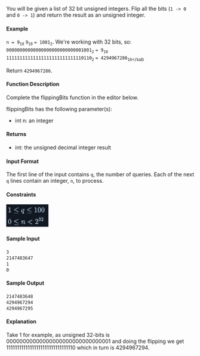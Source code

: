 You will be given a list of 32 bit unsigned integers. Flip all the bits (`1 -> 0` and `0 -> 1`) and return the result as an unsigned integer.

#### **Example**
`n = 9`<sub>`10`</sub>
`9`<sub>`10`</sub> `= 1001`<sub>`2`</sub>. We're working with 32 bits, so:
`00000000000000000000000000001001`<sub>`2`</sub> `= 9`<sub>`10`</sub>
`11111111111111111111111111110110`<sub>`2`</sub> `= 4294967286`<sub>`10`</sub

Return `4294967286`.

#### **Function Description**

Complete the flippingBits function in the editor below.

flippingBits has the following parameter(s):

- int n: an integer

#### **Returns**

- int: the unsigned decimal integer result
#### **Input Format**

The first line of the input contains `q`, the number of queries.
Each of the next `q` lines contain an integer, `n`, to process.

#### **Constraints**
<img src="images/constraints.png" alt="constraints" height="60rem">

#### **Sample Input**
```
3 
2147483647 
1 
0
```
#### **Sample Output**
```
2147483648 
4294967294 
4294967295
```
#### **Explanation**

Take 1 for example, as unsigned 32-bits is 00000000000000000000000000000001 and doing the flipping we get 11111111111111111111111111111110 which in turn is 4294967294.
